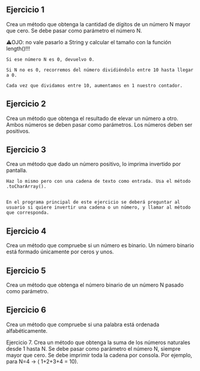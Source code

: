 ## Ejercicio 1
Crea un método que obtenga la cantidad de dígitos de un número N mayor que cero. Se debe pasar como parámetro el número N.

⚠️OJO: no vale pasarlo a String y calcular el tamaño con la función length()!!!

    Si ese número N es 0, devuelvo 0.

    Si N no es 0, recorremos del número dividiéndolo entre 10 hasta llegar a 0. 

    Cada vez que dividamos entre 10, aumentamos en 1 nuestro contador.


## Ejercicio 2
Crea un método que obtenga el resultado de elevar un número a otro. Ambos números se deben pasar como parámetros. Los números deben ser positivos. 


## Ejercicio 3 
Crea un método que dado un número positivo, lo imprima invertido por pantalla. 

    Haz lo mismo pero con una cadena de texto como entrada. Usa el método .toCharArray().


    En el programa principal de este ejercicio se deberá preguntar al usuario si quiere invertir una cadena o un número, y llamar al método que corresponda.
    


## Ejercicio 4 
Crea un método que compruebe si un número es binario. Un número binario está formado únicamente por ceros y unos. 

## Ejercicio 5 
Crea un método que obtenga el número binario de un número N pasado como parámetro. 

## Ejercicio 6 
Crea un método que compruebe si una palabra está ordenada alfabéticamente. 

Ejercicio 7. Crea un método que obtenga la suma de los números naturales desde 1 hasta N. Se debe pasar como parámetro el número N, siempre mayor que cero. Se debe imprimir toda la cadena por consola. 
Por ejemplo, para N=4 → ( 1+2+3+4 = 10).

